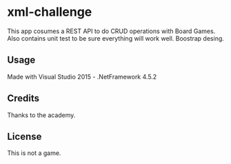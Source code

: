 # xml-challenge

This app cosumes a REST API to do CRUD operations with Board Games.
Also contains unit test to be sure everything will work well.
Boostrap desing. 
## Usage
Made with Visual Studio 2015 - .NetFramework 4.5.2
## Credits
Thanks to the academy.
## License
This is not a game. 

